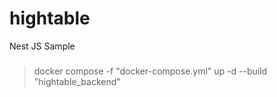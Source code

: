 # hightable
Nest JS Sample


###
> docker compose -f "docker-compose.yml" up -d --build "hightable_backend"